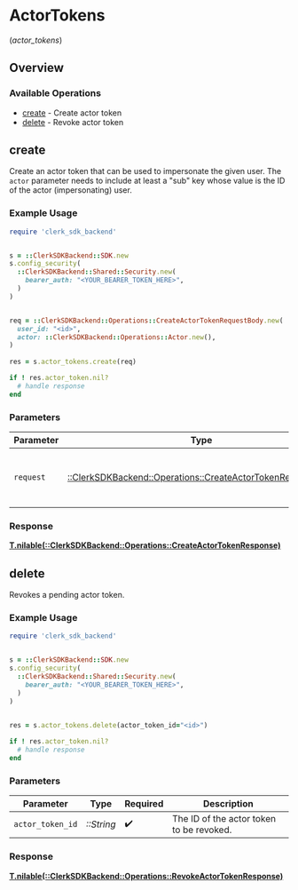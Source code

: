 # ActorTokens
(*actor_tokens*)

## Overview

### Available Operations

* [create](#create) - Create actor token
* [delete](#delete) - Revoke actor token

## create

Create an actor token that can be used to impersonate the given user.
The `actor` parameter needs to include at least a "sub" key whose value is the ID of the actor (impersonating) user.

### Example Usage

```ruby
require 'clerk_sdk_backend'


s = ::ClerkSDKBackend::SDK.new
s.config_security(
  ::ClerkSDKBackend::Shared::Security.new(
    bearer_auth: "<YOUR_BEARER_TOKEN_HERE>",
  )
)


req = ::ClerkSDKBackend::Operations::CreateActorTokenRequestBody.new(
  user_id: "<id>",
  actor: ::ClerkSDKBackend::Operations::Actor.new(),
)
    
res = s.actor_tokens.create(req)

if ! res.actor_token.nil?
  # handle response
end

```

### Parameters

| Parameter                                                                                                            | Type                                                                                                                 | Required                                                                                                             | Description                                                                                                          |
| -------------------------------------------------------------------------------------------------------------------- | -------------------------------------------------------------------------------------------------------------------- | -------------------------------------------------------------------------------------------------------------------- | -------------------------------------------------------------------------------------------------------------------- |
| `request`                                                                                                            | [::ClerkSDKBackend::Operations::CreateActorTokenRequestBody](../../models/operations/createactortokenrequestbody.md) | :heavy_check_mark:                                                                                                   | The request object to use for the request.                                                                           |

### Response

**[T.nilable(::ClerkSDKBackend::Operations::CreateActorTokenResponse)](../../models/operations/createactortokenresponse.md)**



## delete

Revokes a pending actor token.

### Example Usage

```ruby
require 'clerk_sdk_backend'


s = ::ClerkSDKBackend::SDK.new
s.config_security(
  ::ClerkSDKBackend::Shared::Security.new(
    bearer_auth: "<YOUR_BEARER_TOKEN_HERE>",
  )
)

    
res = s.actor_tokens.delete(actor_token_id="<id>")

if ! res.actor_token.nil?
  # handle response
end

```

### Parameters

| Parameter                                | Type                                     | Required                                 | Description                              |
| ---------------------------------------- | ---------------------------------------- | ---------------------------------------- | ---------------------------------------- |
| `actor_token_id`                         | *::String*                               | :heavy_check_mark:                       | The ID of the actor token to be revoked. |

### Response

**[T.nilable(::ClerkSDKBackend::Operations::RevokeActorTokenResponse)](../../models/operations/revokeactortokenresponse.md)**

